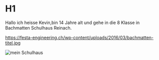 # H1

Hallo ich heisse Kevin,bin 14 Jahre alt und gehe in die 8 Klasse in Bachmatten Schulhaus Reinach.

https://festa-engineering.ch/wp-content/uploads/2016/03/bachmatten-titel.jpg

![mein Schulhaus](https://festa-engineering.ch/wp-content/uploads/2016/03/bachmatten-titel.jpg)

